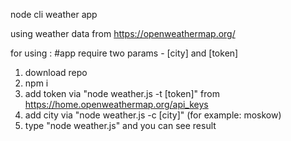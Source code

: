 node cli weather app

using weather data from https://openweathermap.org/

for using :
#app require two params - [city] and [token]
 
1. download repo
2. npm i
3. add token via "node weather.js -t [token]" from https://home.openweathermap.org/api_keys
4. add city via "node weather.js -c [city]" (for example: moskow)
5. type "node weather.js" and you can see result
